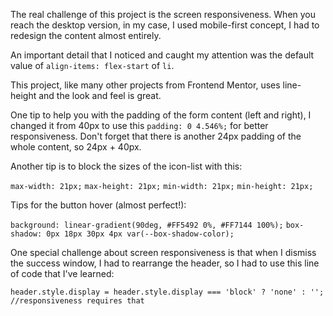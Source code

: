 The real challenge of this project is the screen responsiveness. When you reach the desktop 
version, in my case, I used mobile-first concept, I had to redesign the content almost entirely.

An important detail that I noticed and caught my attention was the default value
of `align-items: flex-start` of `li`.

This project, like many other projects from Frontend Mentor, uses line-height and the look and feel is great.

One tip to help you with the padding of the form content (left and right), I changed it from 40px to 
use this `padding: 0 4.546%;` for better responsiveness. Don't forget that there is another 24px padding of 
the whole content, so 24px + 40px.

Another tip is to block the sizes of the icon-list with this:

`max-width: 21px;`
`max-height: 21px;`
`min-width: 21px;`
`min-height: 21px;`

Tips for the button hover (almost perfect!):

`background: linear-gradient(90deg, #FF5492 0%, #FF7144 100%);`
`box-shadow: 0px 18px 30px 4px var(--box-shadow-color);`

One special challenge about screen responsiveness is that when I dismiss the success window, I had to
rearrange the header, so I had to use this line of code that I've learned:

`header.style.display = header.style.display === 'block' ? 'none' : ''; //responsiveness requires that`